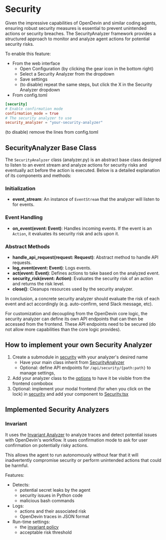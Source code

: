 # Security

Given the impressive capabilities of OpenDevin and similar coding agents, ensuring robust security measures is essential to prevent unintended actions or security breaches. The SecurityAnalyzer framework provides a structured approach to monitor and analyze agent actions for potential security risks.

To enable this feature:
* From the web interface
    * Open Configuration (by clicking the gear icon in the bottom right)
    * Select a Security Analyzer from the dropdown
    * Save settings
    * (to disable) repeat the same steps, but click the X in the Security Analyzer dropdown
* From config.toml
```toml
[security]
# Enable confirmation mode
confirmation_mode = true
# The security analyzer to use
security_analyzer = "your-security-analyzer"
```
(to disable) remove the lines from config.toml

## SecurityAnalyzer Base Class

The `SecurityAnalyzer` class (analyzer.py) is an abstract base class designed to listen to an event stream and analyze actions for security risks and eventually act before the action is executed. Below is a detailed explanation of its components and methods:

### Initialization

- **event_stream**: An instance of `EventStream` that the analyzer will listen to for events.

### Event Handling

- **on_event(event: Event)**: Handles incoming events. If the event is an `Action`, it evaluates its security risk and acts upon it.

### Abstract Methods

- **handle_api_request(request: Request)**: Abstract method to handle API requests.
- **log_event(event: Event)**: Logs events.
- **act(event: Event)**: Defines actions to take based on the analyzed event.
- **security_risk(event: Action)**: Evaluates the security risk of an action and returns the risk level.
- **close()**: Cleanups resources used by the security analyzer.

In conclusion, a concrete security analyzer should evaluate the risk of each event and act accordingly (e.g. auto-confirm, send Slack message, etc).

For customization and decoupling from the OpenDevin core logic, the security analyzer can define its own API endpoints that can then be accessed from the frontend. These API endpoints need to be secured (do not allow more capabilities than the core logic
provides).

## How to implement your own Security Analyzer

1. Create a submodule in [security](/opendevin/security/) with your analyzer's desired name
    * Have your main class inherit from [SecurityAnalyzer](/opendevin/security/analyzer.py)
    * Optional: define API endpoints for `/api/security/{path:path}` to manage settings,
2. Add your analyzer class to the [options](/opendevin/security/options.py) to have it be visible from the frontend combobox
3. Optional: implement your modal frontend (for when you click on the lock) in [security](/frontend/src/components/modals/security/) and add your component to [Security.tsx](/frontend/src/components/modals/security/Security.tsx)

## Implemented Security Analyzers

### Invariant

It uses the [Invariant Analyzer](https://github.com/invariantlabs-ai/invariant) to analyze traces and detect potential issues with OpenDevin's workflow. It uses confirmation mode to ask for user confirmation on potentially risky actions.

This allows the agent to run autonomously without fear that it will inadvertently compromise security or perform unintended actions that could be harmful.

Features:

* Detects:
    * potential secret leaks by the agent
    * security issues in Python code
    * malicious bash commands
* Logs:
    * actions and their associated risk
    * OpenDevin traces in JSON format
* Run-time settings:
    * the [invariant policy](https://github.com/invariantlabs-ai/invariant?tab=readme-ov-file#policy-language)
    * acceptable risk threshold
